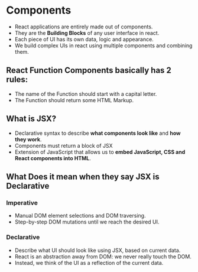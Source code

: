 # Components
- React applications are entirely made out of components.
- They are the **Building Blocks** of any user interface in react.
- Each piece of UI has its own data, logic and appearance.
- We build complex UIs in react using multiple components and combining them.

## React Function Components basically has 2 rules:
- The name of the Function should start with a capital letter.
- The Function should return some HTML Markup.

## What is JSX?
- Declarative syntax to describe **what components look like** and **how they work**.
- Components must return a block of JSX
- Extension of JavaScript that allows us to **embed JavaScript, CSS and React components into HTML**.

## What Does it mean when they say **JSX is Declarative**

### Imperative
- Manual DOM element selections and DOM traversing.
- Step-by-step DOM mutations until we reach the desired UI.

### Declarative
- Describe what UI should look like using JSX, based on current data.
- React is an abstraction away from DOM: we never really touch the DOM.
- Instead, we think of the UI as a reflection of the current data.

